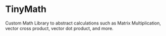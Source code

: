 # TinyMath
Custom Math Library to abstract calculations such as Matrix Multiplication, vector cross product, vector dot product, and more. 
